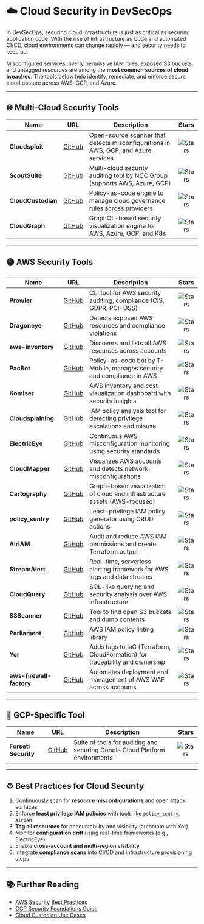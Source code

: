 # ☁️ Cloud Security in DevSecOps

In DevSecOps, securing cloud infrastructure is just as critical as securing application code. With the rise of Infrastructure as Code and automated CI/CD, cloud environments can change rapidly — and security needs to keep up.

Misconfigured services, overly permissive IAM roles, exposed S3 buckets, and untagged resources are among the **most common sources of cloud breaches**. The tools below help identify, remediate, and enforce secure cloud posture across AWS, GCP, and Azure.

---

## 🌐 Multi-Cloud Security Tools

| Name | URL | Description | Stars |
|------|-----|-------------|:-----:|
| **Cloudsploit** | [GitHub](https://github.com/aquasecurity/cloudsploit) | Open-source scanner that detects misconfigurations in AWS, GCP, and Azure services | ![Stars](https://img.shields.io/github/stars/aquasecurity/cloudsploit?style=for-the-badge) |
| **ScoutSuite** | [GitHub](https://github.com/nccgroup/ScoutSuite) | Multi-cloud security auditing tool by NCC Group (supports AWS, Azure, GCP) | ![Stars](https://img.shields.io/github/stars/nccgroup/ScoutSuite?style=for-the-badge) |
| **CloudCustodian** | [GitHub](https://github.com/cloud-custodian/cloud-custodian/) | Policy-as-code engine to manage cloud governance rules across providers | ![Stars](https://img.shields.io/github/stars/cloud-custodian/cloud-custodian?style=for-the-badge) |
| **CloudGraph** | [GitHub](https://github.com/cloudgraphdev/cli) | GraphQL-based security visualization engine for AWS, Azure, GCP, and K8s | ![Stars](https://img.shields.io/github/stars/cloudgraphdev/cli?style=for-the-badge) |

---

## 🟡 AWS Security Tools

| Name | URL | Description | Stars |
|------|-----|-------------|:-----:|
| **Prowler** | [GitHub](https://github.com/toniblyx/prowler) | CLI tool for AWS security auditing, compliance (CIS, GDPR, PCI-DSS) | ![Stars](https://img.shields.io/github/stars/toniblyx/prowler?style=for-the-badge) |
| **Dragoneye** | [GitHub](https://github.com/indeni/dragoneye) | Detects exposed AWS resources and compliance violations | ![Stars](https://img.shields.io/github/stars/indeni/dragoneye?style=for-the-badge) |
| **aws-inventory** | [GitHub](https://github.com/nccgroup/aws-inventory) | Discovers and lists all AWS resources across accounts | ![Stars](https://img.shields.io/github/stars/nccgroup/aws-inventory?style=for-the-badge) |
| **PacBot** | [GitHub](https://github.com/tmobile/pacbot) | Policy-as-code bot by T-Mobile, manages security and compliance in AWS | ![Stars](https://img.shields.io/github/stars/tmobile/pacbot?style=for-the-badge) |
| **Komiser** | [GitHub](https://github.com/mlabouardy/komiser) | AWS inventory and cost visualization dashboard with security insights | ![Stars](https://img.shields.io/github/stars/mlabouardy/komiser?style=for-the-badge) |
| **Cloudsplaining** | [GitHub](https://github.com/salesforce/cloudsplaining) | IAM policy analysis tool for detecting privilege escalations and misuse | ![Stars](https://img.shields.io/github/stars/salesforce/cloudsplaining?style=for-the-badge) |
| **ElectricEye** | [GitHub](https://github.com/jonrau1/ElectricEye) | Continuous AWS misconfiguration monitoring using security standards | ![Stars](https://img.shields.io/github/stars/jonrau1/ElectricEye?style=for-the-badge) |
| **CloudMapper** | [GitHub](https://github.com/duo-labs/cloudmapper) | Visualizes AWS accounts and detects network misconfigurations | ![Stars](https://img.shields.io/github/stars/duo-labs/cloudmapper?style=for-the-badge) |
| **Cartography** | [GitHub](https://github.com/lyft/cartography) | Graph-based visualization of cloud and infrastructure assets (AWS-focused) | ![Stars](https://img.shields.io/github/stars/lyft/cartography?style=for-the-badge) |
| **policy_sentry** | [GitHub](https://github.com/salesforce/policy_sentry) | Least-privilege IAM policy generator using CRUD actions | ![Stars](https://img.shields.io/github/stars/salesforce/policy_sentry?style=for-the-badge) |
| **AirIAM** | [GitHub](https://github.com/bridgecrewio/AirIAM) | Audit and reduce AWS IAM permissions and create Terraform output | ![Stars](https://img.shields.io/github/stars/bridgecrewio/AirIAM?style=for-the-badge) |
| **StreamAlert** | [GitHub](https://github.com/airbnb/streamalert) | Real-time, serverless alerting framework for AWS logs and data streams | ![Stars](https://img.shields.io/github/stars/airbnb/streamalert?style=for-the-badge) |
| **CloudQuery** | [GitHub](https://github.com/cloudquery/cloudquery) | SQL-like querying and security analysis over AWS infrastructure | ![Stars](https://img.shields.io/github/stars/cloudquery/cloudquery?style=for-the-badge) |
| **S3Scanner** | [GitHub](https://github.com/sa7mon/S3Scanner/) | Tool to find open S3 buckets and dump contents | ![Stars](https://img.shields.io/github/stars/sa7mon/S3Scanner?style=for-the-badge) |
| **Parliament** | [GitHub](https://github.com/duo-labs/parliament) | AWS IAM policy linting library | ![Stars](https://img.shields.io/github/stars/duo-labs/parliament?style=for-the-badge) |
| **Yor** | [GitHub](https://github.com/bridgecrewio/yor) | Adds tags to IaC (Terraform, CloudFormation) for traceability and ownership | ![Stars](https://img.shields.io/github/stars/bridgecrewio/yor?style=for-the-badge) |
| **aws-firewall-factory** | [GitHub](https://github.com/globaldatanet/aws-firewall-factory) | Automates deployment and management of AWS WAF across accounts | ![Stars](https://img.shields.io/github/stars/globaldatanet/aws-firewall-factory?style=for-the-badge) |

---

## 🔵 GCP-Specific Tool

| Name | URL | Description | Stars |
|------|-----|-------------|:-----:|
| **Forseti Security** | [GitHub](https://github.com/forseti-security/forseti-security) | Suite of tools for auditing and securing Google Cloud Platform environments | ![Stars](https://img.shields.io/github/stars/forseti-security/forseti-security?style=for-the-badge) |

---

## ⚙️ Best Practices for Cloud Security

1. Continuously scan for **resource misconfigurations** and open attack surfaces
2. Enforce **least privilege IAM policies** with tools like `policy_sentry`, `AirIAM`
3. **Tag all resources** for accountability and visibility (automate with Yor)
4. Monitor **configuration drift** using real-time frameworks (e.g., ElectricEye)
5. Enable **cross-account and multi-region visibility**
6. Integrate **compliance scans** into CI/CD and infrastructure provisioning steps

---

## 📚 Further Reading

- [AWS Security Best Practices](https://docs.aws.amazon.com/wellarchitected/latest/security-pillar/welcome.html)
- [GCP Security Foundations Guide](https://cloud.google.com/architecture/security-foundations)
- [Cloud Custodian Use Cases](https://cloudcustodian.io/docs/)


